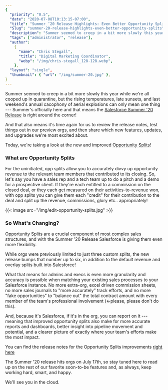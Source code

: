 ```yaml
---
{
  "priority": "0.5",
  "date": "2020-07-08T10:13:15-07:00",
  "title": "Summer ’20 Release Highlights: Even Better Opportunity Splits!",
  "Slug": "summer-20-release-highlights-even-better-opportunity-splits",
  "description": "Summer seemed to creep in a bit more slowly this year while we’re all cooped up in quarantine, but the rising temperatures, late sunsets...",
  "tags": ["administrator", "release"],
  "author":
    {
      "name": "Chris Stegall",
      "title": "Digital Marketing Coordinator",
      "webp": "/img/chris-stegall_128-128.webp",
    },
  "layout": "single",
  "thumbnail": { "url": "/img/summer-20.jpg" },
}
---
```


Summer seemed to creep in a bit more slowly this year while we're all cooped up in quarantine, but the rising temperatures, late sunsets, and last weekend's annual cacophony of aerial explosions can only mean one thing --- Summer's officially here and that means the [Salesforce Summer '20 Release](https://releasenotes.docs.salesforce.com/en-us/summer20/release-notes/salesforce_release_notes.htm) is right around the corner!

And that also means it's time again for us to review the release notes, test things out in our preview orgs, and then share which new features, updates, and upgrades we're most excited about.

Today, we're taking a look at the new and improved [Opportunity Splits](https://releasenotes.docs.salesforce.com/en-us/summer20/release-notes/rn_sales_opportunity_splits_limit.htm)!

### What are Opportunity Splits

For the uninitiated, opp splits allow you to accurately divvy up opportunity revenue to the relevant team members that contributed to its closing. So, let's say you have a sales rep and a tech team up to do a pitch and a demo for a prospective client. If they're each entitled to a commission on the closed deal, or they each get measured on their activities-to-revenue won, with opp splits you can give them each "credit" for their contribution to the deal and split up the revenue, commissions, glory etc.. appropriately!

{{< image src="/img/edit-opportunity-splits.jpg" >}}

### So What's Changing?

Opportunity Splits are a crucial component of most complex sales structures, and with the Summer '20 Release Salesforce is giving them even more flexibility.

While orgs were previously limited to just three custom splits, the new release bumps that number up to six, in addition to the default revenue and overlay splits built into Salesforce!

What that means for admins and execs is even more granularity and accuracy is possible when matching your existing sales processes to your Salesforce instance. No more extra-org, excel driven commission sheets, no more sales journals to "more accurately" track efforts, and no more "fake opportunities" to "balance out" the total contract amount with every member of the team's professional involvement (<-please, please don't do this).

And, because it's Salesforce, if it's in the org, you can report on it --- meaning that improved opportunity splits also make for more accurate reports and dashboards, better insight into pipeline movement and potential, and a clearer picture of exactly where your team's efforts make the most impact.

You can find the release notes for the Opportunity Splits improvements [right here](https://releasenotes.docs.salesforce.com/en-us/summer20/release-notes/rn_sales_opportunity_splits_limit.htm)

The Summer '20 release hits orgs on July 17th, so stay tuned here to read up on the rest of our favorite soon-to-be features and, as always, keep working hard, smart, and happy.

We'll see you in the cloud.
